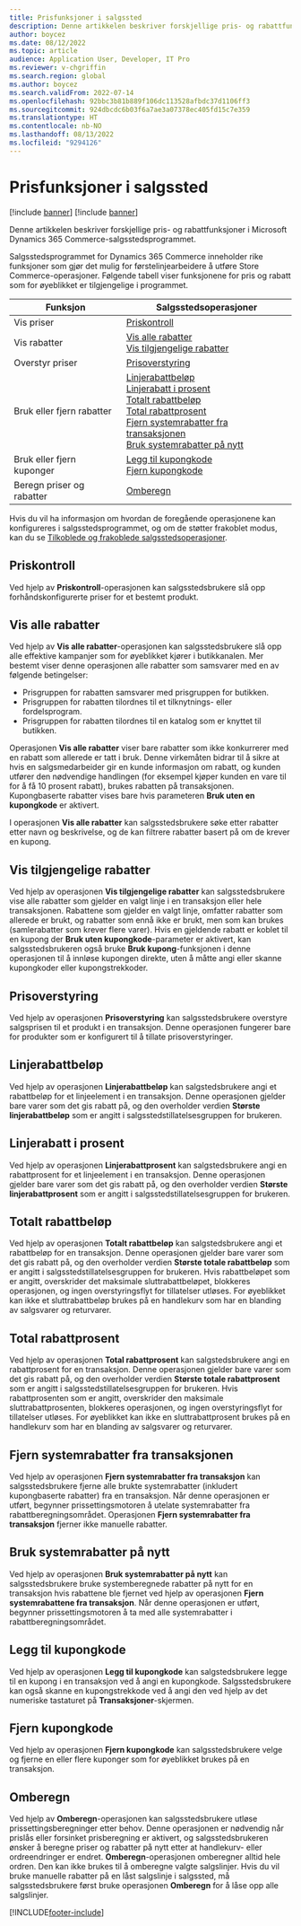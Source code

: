 ```yaml
---
title: Prisfunksjoner i salgssted
description: Denne artikkelen beskriver forskjellige pris- og rabattfunksjoner i Microsoft Dynamics 365 Commerce-salgsstedsprogrammet.
author: boycez
ms.date: 08/12/2022
ms.topic: article
audience: Application User, Developer, IT Pro
ms.reviewer: v-chgriffin
ms.search.region: global
ms.author: boycez
ms.search.validFrom: 2022-07-14
ms.openlocfilehash: 92bbc3b81b889f106dc113528afbdc37d1106ff3
ms.sourcegitcommit: 924dbcdc6b03f6a7ae3a07378ec405fd15c7e359
ms.translationtype: HT
ms.contentlocale: nb-NO
ms.lasthandoff: 08/13/2022
ms.locfileid: "9294126"
---
```

# <a name="pricing-functions-in-pos"></a>Prisfunksjoner i salgssted

[!include [banner](includes/banner.md)]
[!include [banner](includes/preview-banner.md)]

Denne artikkelen beskriver forskjellige pris- og rabattfunksjoner i Microsoft Dynamics 365 Commerce-salgsstedsprogrammet.

Salgsstedsprogrammet for Dynamics 365 Commerce inneholder rike funksjoner som gjør det mulig for førstelinjearbeidere å utføre Store Commerce-operasjoner. Følgende tabell viser funksjonene for pris og rabatt som for øyeblikket er tilgjengelige i programmet.

| Funksjon                       | Salgsstedsoperasjoner |
|--------------------------------|----------------|
| Vis priser                    | [Priskontroll](#price-check) |
| Vis rabatter                 | [Vis alle rabatter](#view-all-discounts)<br>[Vis tilgjengelige rabatter](#view-available-discounts) |
| Overstyr priser                | [Prisoverstyring](#price-override) |
| Bruk eller fjern rabatter      | [Linjerabattbeløp](#line-discount-amount)<br>[Linjerabatt i prosent](#line-discount-percent)<br>[Totalt rabattbeløp](#total-discount-amount)<br>[Total rabattprosent](#total-discount-percent)<br>[Fjern systemrabatter fra transaksjonen](#remove-system-discounts-from-transaction)<br>[Bruk systemrabatter på nytt](#reapply-system-discounts) |
| Bruk eller fjern kuponger        | [Legg til kupongkode](#add-coupon-code)<br>[Fjern kupongkode](#remove-coupon-code) |
| Beregn priser og rabatter | [Omberegn](#recalculate) |

Hvis du vil ha informasjon om hvordan de foregående operasjonene kan konfigureres i salgsstedsprogrammet, og om de støtter frakoblet modus, kan du se [Tilkoblede og frakoblede salgsstedsoperasjoner](pos-operations.md).

## <a name="price-check"></a>Priskontroll

Ved hjelp av **Priskontroll**-operasjonen kan salgsstedsbrukere slå opp forhåndskonfigurerte priser for et bestemt produkt.

## <a name="view-all-discounts"></a>Vis alle rabatter

Ved hjelp av **Vis alle rabatter**-operasjonen kan salgsstedsbrukere slå opp alle effektive kampanjer som for øyeblikket kjører i butikkanalen. Mer bestemt viser denne operasjonen alle rabatter som samsvarer med en av følgende betingelser:

- Prisgruppen for rabatten samsvarer med prisgruppen for butikken.
- Prisgruppen for rabatten tilordnes til et tilknytnings- eller fordelsprogram.
- Prisgruppen for rabatten tilordnes til en katalog som er knyttet til butikken.

Operasjonen **Vis alle rabatter** viser bare rabatter som ikke konkurrerer med en rabatt som allerede er tatt i bruk. Denne virkemåten bidrar til å sikre at hvis en salgsmedarbeider gir en kunde informasjon om rabatt, og kunden utfører den nødvendige handlingen (for eksempel kjøper kunden en vare til for å få 10 prosent rabatt), brukes rabatten på transaksjonen. Kupongbaserte rabatter vises bare hvis parameteren **Bruk uten en kupongkode** er aktivert.

I operasjonen **Vis alle rabatter** kan salgsstedsbrukere søke etter rabatter etter navn og beskrivelse, og de kan filtrere rabatter basert på om de krever en kupong.

## <a name="view-available-discounts"></a>Vis tilgjengelige rabatter

Ved hjelp av operasjonen **Vis tilgjengelige rabatter** kan salgsstedsbrukere vise alle rabatter som gjelder en valgt linje i en transaksjon eller hele transaksjonen. Rabattene som gjelder en valgt linje, omfatter rabatter som allerede er brukt, og rabatter som ennå ikke er brukt, men som kan brukes (samlerabatter som krever flere varer). Hvis en gjeldende rabatt er koblet til en kupong der **Bruk uten kupongkode**-parameter er aktivert, kan salgsstedsbrukeren også bruke **Bruk kupong**-funksjonen i denne operasjonen til å innløse kupongen direkte, uten å måtte angi eller skanne kupongkoder eller kupongstrekkoder.

## <a name="price-override"></a>Prisoverstyring

Ved hjelp av operasjonen **Prisoverstyring** kan salgsstedsbrukere overstyre salgsprisen til et produkt i en transaksjon. Denne operasjonen fungerer bare for produkter som er konfigurert til å tillate prisoverstyringer.

## <a name="line-discount-amount"></a>Linjerabattbeløp

Ved hjelp av operasjonen **Linjerabattbeløp** kan salgstedsbrukere angi et rabattbeløp for et linjeelement i en transaksjon. Denne operasjonen gjelder bare varer som det gis rabatt på, og den overholder verdien **Største linjerabattbeløp** som er angitt i salgsstedstillatelsesgruppen for brukeren.

## <a name="line-discount-percent"></a>Linjerabatt i prosent

Ved hjelp av operasjonen **Linjerabattprosent** kan salgstedsbrukere angi en rabattprosent for et linjeelement i en transaksjon. Denne operasjonen gjelder bare varer som det gis rabatt på, og den overholder verdien **Største linjerabattprosent** som er angitt i salgsstedstillatelsesgruppen for brukeren.

## <a name="total-discount-amount"></a>Totalt rabattbeløp

Ved hjelp av operasjonen **Totalt rabattbeløp** kan salgstedsbrukere angi et rabattbeløp for en transaksjon. Denne operasjonen gjelder bare varer som det gis rabatt på, og den overholder verdien **Største totale rabattbeløp** som er angitt i salgsstedstillatelsesgruppen for brukeren. Hvis rabattbeløpet som er angitt, overskrider det maksimale sluttrabattbeløpet, blokkeres operasjonen, og ingen overstyringsflyt for tillatelser utløses. For øyeblikket kan ikke et sluttrabattbeløp brukes på en handlekurv som har en blanding av salgsvarer og returvarer.

## <a name="total-discount-percent"></a>Total rabattprosent

Ved hjelp av operasjonen **Total rabattprosent** kan salgstedsbrukere angi en rabattprosent for en transaksjon. Denne operasjonen gjelder bare varer som det gis rabatt på, og den overholder verdien **Største totale rabattprosent** som er angitt i salgsstedstillatelsesgruppen for brukeren. Hvis rabattprosenten som er angitt, overskrider den maksimale sluttrabattprosenten, blokkeres operasjonen, og ingen overstyringsflyt for tillatelser utløses. For øyeblikket kan ikke en sluttrabattprosent brukes på en handlekurv som har en blanding av salgsvarer og returvarer.

## <a name="remove-system-discounts-from-transaction"></a>Fjern systemrabatter fra transaksjonen

Ved hjelp av operasjonen **Fjern systemrabatter fra transaksjon** kan salgsstedsbrukere fjerne alle brukte systemrabatter (inkludert kupongbaserte rabatter) fra en transaksjon. Når denne operasjonen er utført, begynner prissettingsmotoren å utelate systemrabatter fra rabattberegningsområdet. Operasjonen **Fjern systemrabatter fra transaksjon** fjerner ikke manuelle rabatter.

## <a name="reapply-system-discounts"></a>Bruk systemrabatter på nytt

Ved hjelp av operasjonen **Bruk systemrabatter på nytt** kan salgsstedsbrukere bruke systemberegnede rabatter på nytt for en transaksjon hvis rabattene ble fjernet ved hjelp av operasjonen **Fjern systemrabattene fra transaksjon**. Når denne operasjonen er utført, begynner prissettingsmotoren å ta med alle systemrabatter i rabattberegningsområdet.

## <a name="add-coupon-code"></a>Legg til kupongkode

Ved hjelp av operasjonen **Legg til kupongkode** kan salgstedsbrukere legge til en kupong i en transaksjon ved å angi en kupongkode. Salgsstedsbrukere kan også skanne en kupongstrekkode ved å angi den ved hjelp av det numeriske tastaturet på **Transaksjoner**-skjermen.

## <a name="remove-coupon-code"></a>Fjern kupongkode

Ved hjelp av operasjonen **Fjern kupongkode** kan salgsstedsbrukere velge og fjerne en eller flere kuponger som for øyeblikket brukes på en transaksjon.

## <a name="recalculate"></a>Omberegn

Ved hjelp av **Omberegn**-operasjonen kan salgsstedsbrukere utløse prissettingsberegninger etter behov. Denne operasjonen er nødvendig når prislås eller forsinket prisberegning er aktivert, og salgsstedsbrukeren ønsker å beregne priser og rabatter på nytt etter at handlekurv- eller ordreendringer er endret. **Omberegn**-operasjonen omberegner alltid hele ordren. Den kan ikke brukes til å omberegne valgte salgslinjer. Hvis du vil bruke manuelle rabatter på en låst salgslinje i salgssted, må salgsstedsbrukere først bruke operasjonen **Omberegn** for å låse opp alle salgslinjer.

[!INCLUDE[footer-include](../includes/footer-banner.md)]
